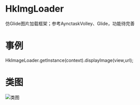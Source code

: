 # HkImgLoader
仿Glide图片加载框架；参考AynctaskVolley、Glide，功能待完善
# 事例
HkImageLoader.getInstance(context).displayImage(view,url);
# 类图
![类图](https://github.com/SilentHiKing/HkImgLoader/tree/master/doc/HkImgLoader类图.jpg)


